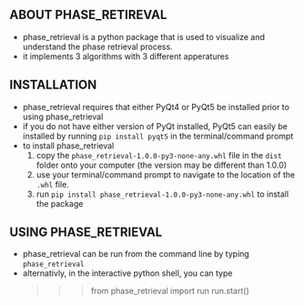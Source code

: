 ## ABOUT PHASE_RETIREVAL
- phase_retrieval is a python package that is used to visualize and understand the phase retrieval process.
- it implements 3 algorithms with 3 different apperatures

## INSTALLATION
- phase_retrieval requires that either PyQt4 or PyQt5 be installed prior to using phase_retrieval
- if you do not have either version of PyQt installed, PyQt5 can easily be installed by running `pip install pyqt5` in the terminal/command prompt
- to install phase_retrieval
  1. copy the `phase_retrieval-1.0.0-py3-none-any.whl` file in the `dist` folder onto your computer (the version may be different than 1.0.0)
  2. use your terminal/command prompt to navigate to the location of the `.whl` file.
  3. run `pip install phase_retrieval-1.0.0-py3-none-any.whl` to install the package
  
## USING PHASE_RETRIEVAL
- phase_retrieval can be run from the command line by typing `phase_retrieval`
- alternativly, in the interactive python shell, you can type
    >>> from phase_retrieval import run
    >>> run.start()  
